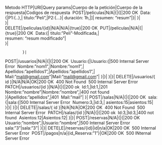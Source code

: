 Metodo HTTP|URI|Query params|Cuerpo de la petición|Cuerpo de la respuesta|Codigos de respuesta 
POST|/peliculas|N/A|{|{[|200 OK 
			Data:{|P1:{..},|
			titulo:”Peli”,|P2:{…}|
			duración: 1h,|]|
			resumen: “resum”|}|
			}|	
			}|	
DELETE|/peliculas/{id}|N/A|N/A|{true}|200 OK 
PUT|/peliculas|N/A|{|{true}|200 OK 
			Data:{|	
			titulo:”Peli”-Modificada,|	
			resumen: “resum modificado”|	
			}|	
					
			}|	
POST|/usuarios|N/A|{|{|200 OK 
			Usuario:{|Usuario:{|500 Internal Server Error 
			Nombre:”nom1”,|Nombre:”nom1”,|
			Apellidos:”apellidos1”,|Apellidos:”apellidos1”,|
			Mail:”mail@gmail.com”|Mail:”mail@gmail.com”|
			}|}|
			}|}|
DELETE|/usuarios/{ id }|N/A|N/A|OK|200 OK 
					400 Not Found 
					500 Internal Server Error 
PATCH|/usuarios/{id }|N/A|{|{|200 ok 
			Id:1,|Id:1,|201  
			Nombre:”nombre”|Nombre:”nombre”,|400 not found 
			}|Apellidos:”apellidos”,|401 
				Mail:”mail”|
				}|
POST|/salas|N/A|{|{|200 OK 
			sala:{|sala:{|500 Internal Server Error 
			Numero:3,|id:3,|
			asientos:15|asientos:15|
			}|}|
			}|}|
DELETE|/salas/{ id }|N/A|N/A|OK|200 OK 
					400 Not Found 
					500 Internal Server Error 
PATCH|/salas/{id }|N/A|{|{|200 ok 
			Id:3,|Id:3,|400 not found 
			Asientos:12|Asientos:12|
			}|}|
POST|/reservas|N/A|{|{|200 OK 
			Usuario:”nombre”,|Usuario:”nombre”,|500 Internal Server Error 
			sala:”3”|sala:”3”|
			}|}|
DETELE|/reservas/{id}|id|n/a|OK|200 OK 
					500 Internal Server Error 
POST|/pagos|n/a|{id_Reserva:”1”}|OK|200 OK 
					500 INternal Server Error 
